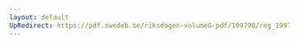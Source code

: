 ```yaml
---
layout: default
UpRedirect: https://pdf.swedeb.se/riksdagen-volumeG-pdf/199798/reg_199798/reg_199798_0188.pdf
---
```

